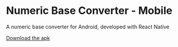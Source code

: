 # Numeric Base Converter - Mobile

A numeric base converter for Android, developed with React Native

[Download the apk](https://exp-shell-app-assets.s3.us-west-1.amazonaws.com/android/%40lukas1013/nbc-67b8ff5309be42868176bfdcaf2c970c-signed.apk)